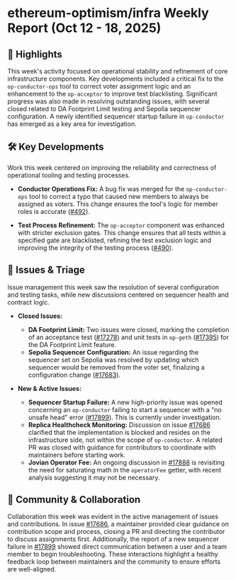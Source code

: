 # ethereum-optimism/infra Weekly Report (Oct 12 - 18, 2025)

## 🚀 Highlights
This week's activity focused on operational stability and refinement of core infrastructure components. Key developments included a critical fix to the `op-conductor-ops` tool to correct voter assignment logic and an enhancement to the `op-acceptor` to improve test blacklisting. Significant progress was also made in resolving outstanding issues, with several closed related to DA Footprint Limit testing and Sepolia sequencer configuration. A newly identified sequencer startup failure in `op-conductor` has emerged as a key area for investigation.

## 🛠️ Key Developments
Work this week centered on improving the reliability and correctness of operational tooling and testing processes.

- **Conductor Operations Fix:** A bug fix was merged for the `op-conductor-ops` tool to correct a typo that caused new members to always be assigned as voters. This change ensures the tool's logic for member roles is accurate ([#492](https://github.com/ethereum-optimism/infra/pull/492)).

- **Test Process Refinement:** The `op-acceptor` component was enhanced with stricter exclusion gates. This change ensures that all tests within a specified gate are blacklisted, refining the test exclusion logic and improving the integrity of the testing process ([#490](https://github.com/ethereum-optimism/infra/pull/490)).

## 🐛 Issues & Triage
Issue management this week saw the resolution of several configuration and testing tasks, while new discussions centered on sequencer health and contract logic.

- **Closed Issues:**
    - **DA Footprint Limit:** Two issues were closed, marking the completion of an acceptance test ([#17278](https://github.com/ethereum-optimism/infra/issues/17278)) and unit tests in `op-geth` ([#17395](https://github.com/ethereum-optimism/infra/issues/17395)) for the DA Footprint Limit feature.
    - **Sepolia Sequencer Configuration:** An issue regarding the sequencer set on Sepolia was resolved by updating which sequencer would be removed from the voter set, finalizing a configuration change ([#17683](https://github.com/ethereum-optimism/infra/issues/17683)).

- **New & Active Issues:**
    - **Sequencer Startup Failure:** A new high-priority issue was opened concerning an `op-conductor` failing to start a sequencer with a "no unsafe head" error ([#17899](https://github.com/ethereum-optimism/infra/issues/17899)). This is currently under investigation.
    - **Replica Healthcheck Monitoring:** Discussion on issue [#17686](https://github.com/ethereum-optimism/infra/issues/17686) clarified that the implementation is blocked and resides on the infrastructure side, not within the scope of `op-conductor`. A related PR was closed with guidance for contributors to coordinate with maintainers before starting work.
    - **Jovian Operator Fee:** An ongoing discussion in [#17888](https://github.com/ethereum-optimism/infra/issues/17888) is revisiting the need for saturating math in the `operatorFee` getter, with recent analysis suggesting it may not be necessary.

## 💬 Community & Collaboration
Collaboration this week was evident in the active management of issues and contributions. In issue [#17686](https://github.com/ethereum-optimism/infra/issues/17686), a maintainer provided clear guidance on contribution scope and process, closing a PR and directing the contributor to discuss assignments first. Additionally, the report of a new sequencer failure in [#17899](https://github.com/ethereum-optimism/infra/issues/17899) showed direct communication between a user and a team member to begin troubleshooting. These interactions highlight a healthy feedback loop between maintainers and the community to ensure efforts are well-aligned.